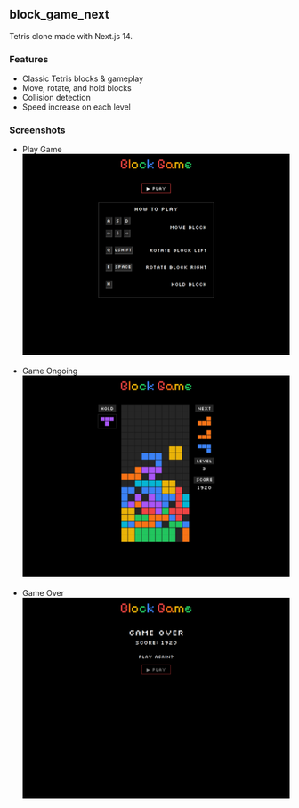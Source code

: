 ## block_game_next
Tetris clone made with Next.js 14.

### Features
* Classic Tetris blocks & gameplay
* Move, rotate, and hold blocks
* Collision detection
* Speed increase on each level

### Screenshots
* Play Game  
![Play Game](screenshots/play.png?raw=true "Play Game")<br><br>
* Game Ongoing  
![Game Ongoing](screenshots/game.png?raw=true "Game Ongoing")<br><br>
* Game Over  
![Game Over](screenshots/over.png?raw=true "Game Over")
